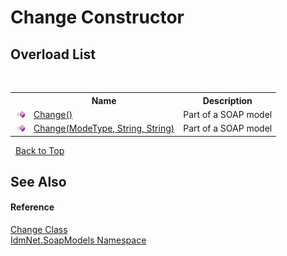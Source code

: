# Change Constructor 
 


## Overload List
&nbsp;<table><tr><th></th><th>Name</th><th>Description</th></tr><tr><td>![Public method](media/pubmethod.gif "Public method")</td><td><a href="M_IdmNet_SoapModels_Change__ctor">Change()</a></td><td>
Part of a SOAP model</td></tr><tr><td>![Public method](media/pubmethod.gif "Public method")</td><td><a href="M_IdmNet_SoapModels_Change__ctor_1">Change(ModeType, String, String)</a></td><td>
Part of a SOAP model</td></tr></table>&nbsp;
<a href="#change-constructor">Back to Top</a>

## See Also


#### Reference
<a href="T_IdmNet_SoapModels_Change">Change Class</a><br /><a href="N_IdmNet_SoapModels">IdmNet.SoapModels Namespace</a><br />